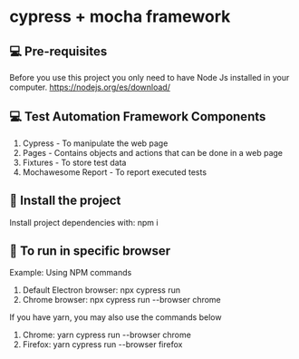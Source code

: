 # cypress + mocha framework
## 💻 Pre-requisites
Before you use this project you only need to have Node Js installed in your computer.
https://nodejs.org/es/download/


## 💻 Test Automation Framework Components
1. Cypress - To manipulate the web page
2. Pages - Contains objects and actions that can be done in a web page
3. Fixtures - To store test data
4. Mochawesome Report - To report executed tests


## 🚀 Install the project
Install project dependencies with: npm i 


## 🚀 To run in specific browser
Example: Using NPM commands
1. Default Electron browser:  npx cypress run
2. Chrome browser: npx cypress run --browser chrome

If you have yarn, you may also use the commands below
1. Chrome: yarn cypress run --browser chrome
2. Firefox: yarn cypress run --browser firefox
